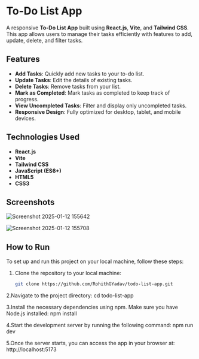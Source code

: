 # To-Do List App

A responsive **To-Do List App** built using **React.js**, **Vite**, and **Tailwind CSS**. This app allows users to manage their tasks efficiently with features to add, update, delete, and filter tasks.

## Features

- **Add Tasks**: Quickly add new tasks to your to-do list.
- **Update Tasks**: Edit the details of existing tasks.
- **Delete Tasks**: Remove tasks from your list.
- **Mark as Completed**: Mark tasks as completed to keep track of progress.
- **View Uncompleted Tasks**: Filter and display only uncompleted tasks.
- **Responsive Design**: Fully optimized for desktop, tablet, and mobile devices.

## Technologies Used

- **React.js**
- **Vite**
- **Tailwind CSS**
- **JavaScript (ES6+)**
- **HTML5**
- **CSS3**



## Screenshots

![Screenshot 2025-01-12 155642](https://github.com/user-attachments/assets/9952d941-afe1-4631-a722-a5e9d2c13430)

![Screenshot 2025-01-12 155708](https://github.com/user-attachments/assets/7da62ead-3e15-4071-a1d1-ad299ce42e5a)


## How to Run

To set up and run this project on your local machine, follow these steps:

1. Clone the repository to your local machine:
   ```bash
   git clone https://github.com/RohithGYadav/todo-list-app.git
2.Navigate to the project directory:
cd todo-list-app

3.Install the necessary dependencies using npm. Make sure you have Node.js installed:
npm install

4.Start the development server by running the following command:
npm run dev

5.Once the server starts, you can access the app in your browser at:
http://localhost:5173

